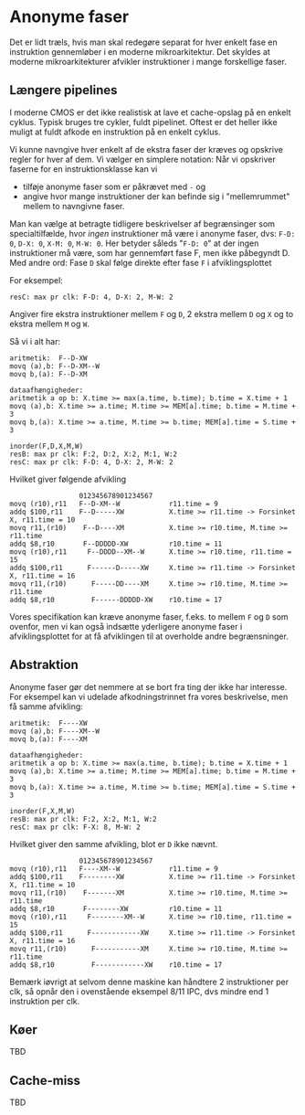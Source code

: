 # Anonyme faser

Det er lidt træls, hvis man skal redegøre separat for hver enkelt fase en instruktion
gennemløber i en moderne mikroarkitektur. Det skyldes at moderne mikroarkitekturer
afvikler instruktioner i mange forskellige faser.

## Længere pipelines

I moderne CMOS er det ikke realistisk at lave et cache-opslag på en enkelt cyklus.
Typisk bruges tre cykler, fuldt pipelinet. Oftest er det heller ikke muligt at
fuldt afkode en instruktion på en enkelt cyklus.

Vi kunne navngive hver enkelt af de ekstra faser der kræves og opskrive regler
for hver af dem. Vi vælger en simplere notation: Når vi opskriver faserne for
en instruktionsklasse kan vi

* tilføje anonyme faser som er påkrævet med `-` og
* angive hvor mange instruktioner der kan befinde sig i "mellemrummet" mellem
  to navngivne faser.

Man kan vælge at betragte tidligere beskrivelser af begrænsinger som specialtilfælde,
hvor *ingen* instruktioner må være i anonyme faser, dvs: `F-D: 0`, `D-X: 0`, `X-M: 0`, `M-W: 0`.
Her betyder såleds "`F-D: 0`" at der ingen instruktioner må være, som har gennemført fase
F, men ikke påbegyndt D. Med andre ord: Fase `D` skal følge direkte efter fase `F` i afviklingsplottet

For eksempel:
~~~
resC: max pr clk: F-D: 4, D-X: 2, M-W: 2
~~~
Angiver fire ekstra instruktioner mellem `F` og `D`, 2 ekstra mellem `D` og `X` og to ekstra
mellem `M` og `W`.

Så vi i alt har:
~~~
aritmetik:  F--D-XW
movq (a),b: F--D-XM--W
movq b,(a): F--D-XM

dataafhængigheder:
aritmetik a op b: X.time >= max(a.time, b.time); b.time = X.time + 1
movq (a),b: X.time >= a.time; M.time >= MEM[a].time; b.time = M.time + 3
movq b,(a): X.time >= a.time, M.time >= b.time; MEM[a].time = S.time + 3

inorder(F,D,X,M,W)
resB: max pr clk: F:2, D:2, X:2, M:1, W:2
resC: max pr clk: F-D: 4, D-X: 2, M-W: 2
~~~
Hvilket giver følgende afvikling
~~~
                 012345678901234567
movq (r10),r11   F--D-XM--W            r11.time = 9
addq $100,r11    F--D-----XW           X.time >= r11.time -> Forsinket X, r11.time = 10
movq r11,(r10)    F--D----XM           X.time >= r10.time, M.time >= r11.time
addq $8,r10       F--DDDDD-XW          r10.time = 11
movq (r10),r11     F--DDDD--XM--W      X.time >= r10.time, r11.time = 15
addq $100,r11      F------D-----XW     X.time >= r11.time -> Forsinket X, r11.time = 16
movq r11,(r10)      F-----DD----XM     X.time >= r10.time, M.time >= r11.time
addq $8,r10         F------DDDDD-XW    r10.time = 17
~~~
Vores specifikation kan kræve anonyme faser, f.eks. to mellem `F` og `D` som ovenfor,
men vi kan også indsætte yderligere anonyme faser i afviklingsplottet for at
få afviklingen til at overholde andre begrænsninger.

## Abstraktion

Anonyme faser gør det nemmere at se bort fra ting der ikke har interesse.
For eksempel kan vi udelade afkodningstrinnet fra vores beskrivelse, men få samme afvikling:
~~~
aritmetik:  F----XW
movq (a),b: F----XM--W
movq b,(a): F----XM

dataafhængigheder:
aritmetik a op b: X.time >= max(a.time, b.time); b.time = X.time + 1
movq (a),b: X.time >= a.time; M.time >= MEM[a].time; b.time = M.time + 3
movq b,(a): X.time >= a.time, M.time >= b.time; MEM[a].time = S.time + 3

inorder(F,X,M,W)
resB: max pr clk: F:2, X:2, M:1, W:2
resC: max pr clk: F-X: 8, M-W: 2
~~~
Hvilket giver den samme afvikling, blot er `D` ikke nævnt.
~~~
                 012345678901234567
movq (r10),r11   F----XM--W            r11.time = 9
addq $100,r11    F--------XW           X.time >= r11.time -> Forsinket X, r11.time = 10
movq r11,(r10)    F-------XM           X.time >= r10.time, M.time >= r11.time
addq $8,r10       F--------XW          r10.time = 11
movq (r10),r11     F--------XM--W      X.time >= r10.time, r11.time = 15
addq $100,r11      F------------XW     X.time >= r11.time -> Forsinket X, r11.time = 16
movq r11,(r10)      F-----------XM     X.time >= r10.time, M.time >= r11.time
addq $8,r10         F------------XW    r10.time = 17
~~~

Bemærk iøvrigt at selvom denne maskine kan håndtere 2 instruktioner per clk, så
opnår den i ovenstående eksempel 8/11 IPC, dvs mindre end 1 instruktion per clk.


## Køer

TBD

## Cache-miss

TBD

&nbsp;
